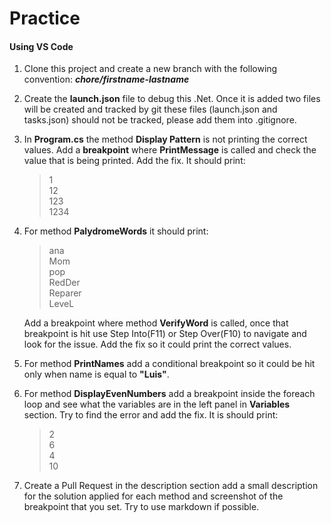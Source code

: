 # Practice

#### Using VS Code

1. Clone this project and create a new branch with the following convention: **_chore/firstname-lastname_**

1. Create the **launch.json** file to debug this .Net. Once it is added two files will be created and tracked by git these files (launch.json and tasks.json) should not be tracked, please add them into .gitignore.

1. In **Program.cs** the method **Display Pattern** is not printing the correct values. Add a **breakpoint** where **PrintMessage** is called and check the value that is being printed. Add the fix. It should print:

   > 1  
   > 12  
   > 123  
   > 1234

1. For method **PalydromeWords** it should print:

   > ana  
   > Mom  
   > pop  
   > RedDer  
   > Reparer  
   > LeveL

   Add a breakpoint where method **VerifyWord** is called, once that breakpoint is hit use Step Into(F11) or Step Over(F10) to navigate and look for the issue. Add the fix so it could print the correct values.

1. For method **PrintNames** add a conditional breakpoint so it could be hit only when name is equal to **"Luis"**.

1. For method **DisplayEvenNumbers** add a breakpoint inside the foreach loop and see what the variables are in the left panel in **Variables** section. Try to find the error and add the fix. It is should print:

   > 2  
   > 6  
   > 4  
   > 10

1. Create a Pull Request in the description section add a small description for the solution applied for each method and screenshot of the breakpoint that you set. Try to use markdown if possible.
